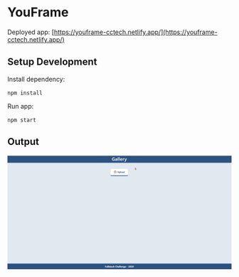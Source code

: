 # YouFrame

Deployed app: [https://youframe-cctech.netlify.app/](https://youframe-cctech.netlify.app/)

## Setup Development

Install dependency:

```
npm install
```

Run app:

```
npm start
```

## Output

![output](./assets/galleryApp.gif)
